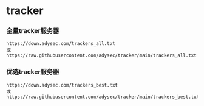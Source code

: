 # tracker

### 全量tracker服务器

```
https://down.adysec.com/trackers_all.txt
或
https://raw.githubusercontent.com/adysec/tracker/main/trackers_all.txt
```

### 优选tracker服务器

```
https://down.adysec.com/trackers_best.txt
或
https://raw.githubusercontent.com/adysec/tracker/main/trackers_best.txt
```
